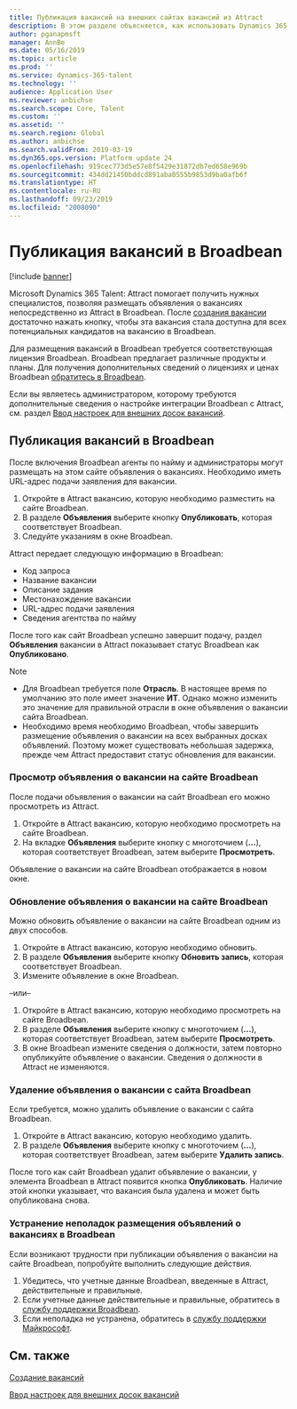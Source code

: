 ```yaml
---
title: Публикация вакансий на внешних сайтах вакансий из Attract
description: В этом разделе объясняется, как использовать Dynamics 365 Talent - Attract для публикации объявлений о вакансиях на внешних сайтах трудоустройства
author: pganapmsft
manager: AnnBe
ms.date: 05/16/2019
ms.topic: article
ms.prod: ''
ms.service: dynamics-365-talent
ms.technology: ''
audience: Application User
ms.reviewer: anbichse
ms.search.scope: Core, Talent
ms.custom: ''
ms.assetid: ''
ms.search.region: Global
ms.author: anbichse
ms.search.validFrom: 2019-03-19
ms.dyn365.ops.version: Platform update 24
ms.openlocfilehash: 919cec773d5e57e8f5429e31872db7ed658e969b
ms.sourcegitcommit: 434dd21450bddcd891aba0555b9853d9ba0afb6f
ms.translationtype: HT
ms.contentlocale: ru-RU
ms.lasthandoff: 09/23/2019
ms.locfileid: "2008090"
---
```

# <a name="post-jobs-to-broadbean"></a>Публикация вакансий в Broadbean

[!include [banner](../includes/banner.md)]

Microsoft Dynamics 365 Talent: Attract помогает получить нужных специалистов, позволяя размещать объявления о вакансиях непосредственно из Attract в Broadbean. После [создания вакансии](./creating-jobs-attract.md) достаточно нажать кнопку, чтобы эта вакансия стала доступна для всех потенциальных кандидатов на вакансию в Broadbean.

Для размещения вакансий в Broadbean требуется соответствующая лицензия Broadbean. Broadbean предлагает различные продукты и планы. Для получения дополнительных сведений о лицензиях и ценах Broadbean [обратитесь в Broadbean](https://www.broadbean.com/contact-us/).

Если вы являетесь администратором, которому требуются дополнительные сведения о настройке интеграции Broadbean с Attract, см. раздел [Ввод настроек для внешних досок вакансий](./attract-admin-job-board-settings.md).

## <a name="post-jobs-to-broadbean"></a>Публикация вакансий в Broadbean

После включения Broadbean агенты по найму и администраторы могут размещать на этом сайте объявления о вакансиях. Необходимо иметь URL-адрес подачи заявления для вакансии.

1. Откройте в Attract вакансию, которую необходимо разместить на сайте Broadbean.
2. В разделе **Объявления** выберите кнопку **Опубликовать**, которая соответствует Broadbean.
3. Следуйте указаниям в окне Broadbean.

Attract передает следующую информацию в Broadbean:

- Код запроса
- Название вакансии
- Описание задания
- Местонахождение вакансии
- URL-адрес подачи заявления
- Сведения агентства по найму

После того как сайт Broadbean успешно завершит подачу, раздел **Объявления** вакансии в Attract показывает статус Broadbean как **Опубликовано**.

> [!NOTE]
> - Для Broadbean требуется поле **Отрасль**. В настоящее время по умолчанию это поле имеет значение **ИТ**. Однако можно изменить это значение для правильной отрасли в окне объявления о вакансии сайта Broadbean.
> - Необходимо время необходимо Broadbean, чтобы завершить размещение объявления о вакансии на всех выбранных досках объявлений. Поэтому может существовать небольшая задержка, прежде чем Attract предоставит статус обновления для вакансии.

### <a name="view-a-broadbean-job-posting"></a>Просмотр объявления о вакансии на сайте Broadbean

После подачи объявления о вакансии на сайт Broadbean его можно просмотреть из Attract.

1. Откройте в Attract вакансию, которую необходимо просмотреть на сайте Broadbean.
2. На вкладке **Объявления** выберите кнопку с многоточием (**...**), которая соответствует Broadbean, затем выберите **Просмотреть**.

Объявление о вакансии на сайте Broadbean отображается в новом окне.

### <a name="update-a-broadbean-job-posting"></a>Обновление объявления о вакансии на сайте Broadbean

Можно обновить объявление о вакансии на сайте Broadbean одним из двух способов.

1. Откройте в Attract вакансию, которую необходимо обновить.
2. В разделе **Объявления** выберите кнопку **Обновить запись**, которая соответствует Broadbean.
3. Измените объявление в окне Broadbean.

–или–

1. Откройте в Attract вакансию, которую необходимо просмотреть на сайте Broadbean.
2. В разделе **Объявления** выберите кнопку с многоточием (**...**), которая соответствует Broadbean, затем выберите **Просмотреть**.
3. В окне Broadbean измените сведения о должности, затем повторно опубликуйте объявление о вакансии. Сведения о должности в Attract не изменяются.

### <a name="remove-a-broadbean-job-posting"></a>Удаление объявления о вакансии с сайта Broadbean

Если требуется, можно удалить объявление о вакансии с сайта Broadbean.

1. Откройте в Attract вакансию, которую необходимо удалить.
2. В разделе **Объявления** выберите кнопку с многоточием (**...**), которая соответствует Broadbean, затем выберите **Удалить запись**.

После того как сайт Broadbean удалит объявление о вакансии, у элемента Broadbean в Attract появится кнопка **Опубликовать**. Наличие этой кнопки указывает, что вакансия была удалена и может быть опубликована снова.

### <a name="troubleshoot-job-posting-to-broadbean"></a>Устранение неполадок размещения объявлений о вакансиях в Broadbean

Если возникают трудности при публикации объявления о вакансии на сайте Broadbean, попробуйте выполнить следующие действия.

1. Убедитесь, что учетные данные Broadbean, введенные в Attract, действительные и правильные.
2. Если учетные данные действительные и правильные, обратитесь в [службу поддержки Broadbean](https://www.broadbean.com/resources/support/).
3. Если неполадка не устранена, обратитесь в [службу поддержки Майкрософт](./talent-support.md).

## <a name="see-also"></a>См. также

[Создание вакансий](./creating-jobs-attract.md)

[Ввод настроек для внешних досок вакансий](./attract-admin-job-board-settings.md)
